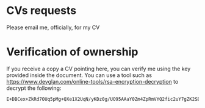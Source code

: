 # CVs requests
Please email me, officially, for my CV

# Verification of ownership
If you receive a copy a CV pointing here, you can verify me using the key provided inside the document.
You can use a tool such as https://www.devglan.com/online-tools/rsa-encryption-decryption to decrypt the following:

```
E+DBCex+ZkRd7OUq5pMg+QXe1X2UqN/yKDz0g/UO95AAaY0Zm4ZpRmVYQ2fic2uY7gZK2SBN40EZLKlAoyu6jQ==
```

